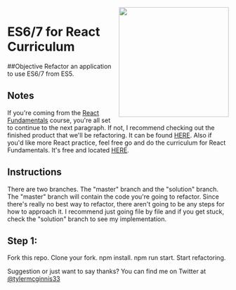 <img src="http://www.reactjsprogram.com/images/reactjsprogram-500.png" width="250" align="right">

ES6/7 for React Curriculum
=========

##Objective
Refactor an application to use ES6/7 from ES5.

## Notes
If you're coming from the [React Fundamentals](http://courses.reactjsprogram.com/courses/reactjsfundamentals) course, you're all set to continue to the next paragraph. If not, I recommend checking out the finished product that we'll be refactoring. It can be found [HERE](http://www.reactjsprogram.com/React-Fundamentals-Project/index.html). Also if you'd like more React practice, feel free go and do the curriculum for React Fundamentals. It's free and located [HERE](https://github.com/ReactjsProgram/react-fundamentals-curriculum).

## Instructions
There are two branches. The "master" branch and the "solution" branch. The "master" branch will contain the code you're going to refactor. Since there's really no best way to refactor, there aren't going to be any steps for how to approach it. I recommend just going file by file and if you get stuck, check the "solution" branch to see my implementation.

## Step 1:
Fork this repo. Clone your fork. npm install. npm run start. Start refactoring.


Suggestion or just want to say thanks? You can find me on Twitter at [@tylermcginnis33](http://twitter.com/tylermcginnis33)

